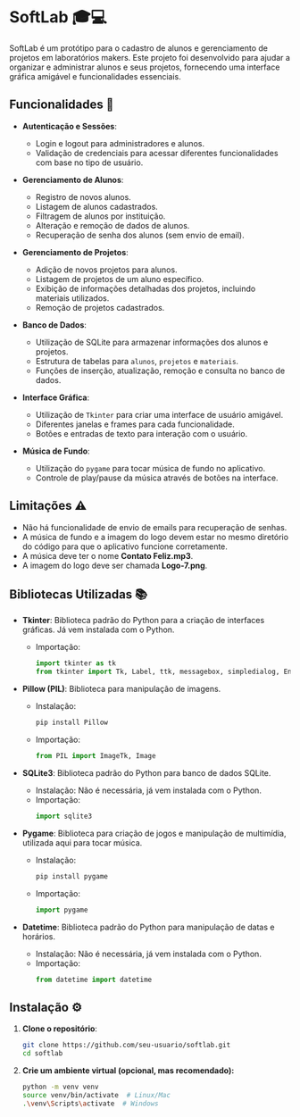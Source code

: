 # SoftLab 🎓💻

SoftLab é um protótipo para o cadastro de alunos e gerenciamento de projetos em laboratórios makers. Este projeto foi desenvolvido para ajudar a organizar e administrar alunos e seus projetos, fornecendo uma interface gráfica amigável e funcionalidades essenciais.

## Funcionalidades 🚀

- **Autenticação e Sessões**:
  - Login e logout para administradores e alunos.
  - Validação de credenciais para acessar diferentes funcionalidades com base no tipo de usuário.

- **Gerenciamento de Alunos**:
  - Registro de novos alunos.
  - Listagem de alunos cadastrados.
  - Filtragem de alunos por instituição.
  - Alteração e remoção de dados de alunos.
  - Recuperação de senha dos alunos (sem envio de email).

- **Gerenciamento de Projetos**:
  - Adição de novos projetos para alunos.
  - Listagem de projetos de um aluno específico.
  - Exibição de informações detalhadas dos projetos, incluindo materiais utilizados.
  - Remoção de projetos cadastrados.

- **Banco de Dados**:
  - Utilização de SQLite para armazenar informações dos alunos e projetos.
  - Estrutura de tabelas para `alunos`, `projetos` e `materiais`.
  - Funções de inserção, atualização, remoção e consulta no banco de dados.

- **Interface Gráfica**:
  - Utilização de `Tkinter` para criar uma interface de usuário amigável.
  - Diferentes janelas e frames para cada funcionalidade.
  - Botões e entradas de texto para interação com o usuário.

- **Música de Fundo**:
  - Utilização do `pygame` para tocar música de fundo no aplicativo.
  - Controle de play/pause da música através de botões na interface.

## Limitações ⚠️

- Não há funcionalidade de envio de emails para recuperação de senhas.
- A música de fundo e a imagem do logo devem estar no mesmo diretório do código para que o aplicativo funcione corretamente.
- A música deve ter o nome **Contato Feliz.mp3**.
- A imagem do logo deve ser chamada **Logo-7.png**.

## Bibliotecas Utilizadas 📚

- **Tkinter**: Biblioteca padrão do Python para a criação de interfaces gráficas. Já vem instalada com o Python.
  - Importação:
    ```python
    import tkinter as tk
    from tkinter import Tk, Label, ttk, messagebox, simpledialog, Entry, Button, Toplevel
    ```

- **Pillow (PIL)**: Biblioteca para manipulação de imagens.
  - Instalação:
    ```bash
    pip install Pillow
    ```
  - Importação:
    ```python
    from PIL import ImageTk, Image
    ```

- **SQLite3**: Biblioteca padrão do Python para banco de dados SQLite.
  - Instalação: Não é necessária, já vem instalada com o Python.
  - Importação:
    ```python
    import sqlite3
    ```

- **Pygame**: Biblioteca para criação de jogos e manipulação de multimídia, utilizada aqui para tocar música.
  - Instalação:
    ```bash
    pip install pygame
    ```
  - Importação:
    ```python
    import pygame
    ```

- **Datetime**: Biblioteca padrão do Python para manipulação de datas e horários.
  - Instalação: Não é necessária, já vem instalada com o Python.
  - Importação:
    ```python
    from datetime import datetime
    ```

## Instalação ⚙️

1. **Clone o repositório**:
   ```bash
   git clone https://github.com/seu-usuario/softlab.git
   cd softlab
   ```

2. **Crie um ambiente virtual (opcional, mas recomendado):**
   ```bash
   python -m venv venv
   source venv/bin/activate  # Linux/Mac
   .\venv\Scripts\activate  # Windows
   ```

